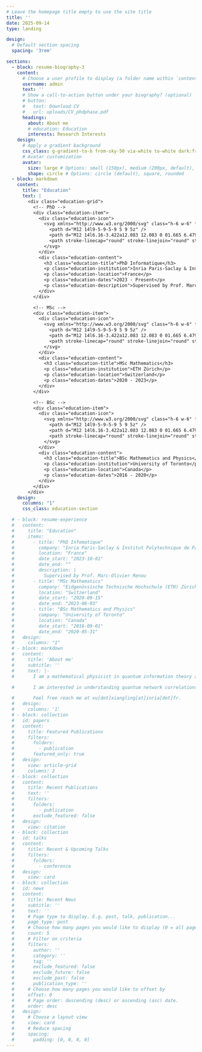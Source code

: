 ```yaml
---
# Leave the homepage title empty to use the site title
title: ''
date: 2025-09-14
type: landing

design:
  # Default section spacing
  spacing: '3rem'

sections:
  - block: resume-biography-3
    content:
      # Choose a user profile to display (a folder name within `content/authors/`)
      username: admin
      text: ''
      # Show a call-to-action button under your biography? (optional)
      # button:
      #   text: Download CV
      #   url: uploads/CV_phdphase.pdf
      headings:
        about: About me
        # education: Education
        interests: Research Interests
    design:
      # Apply a gradient background
      css_class: g-gradient-to-b from-sky-50 via-white to-white dark:from-slate-800 dark:via-sky-950 dark:to-slate-950  # hbx-bg-gradient
      # Avatar customization
      avatar:
        size: large # Options: small (150px), medium (200px, default), large (320px), xl (400px), xxl (500px)
        shape: circle # Options: circle (default), square, rounded
  - block: markdown
    content:
      title: "Education"
      text: |
        <div class="education-grid">
          <!-- PhD -->
          <div class="education-item">
            <div class="education-icon">
              <svg xmlns="http://www.w3.org/2000/svg" class="h-6 w-6" fill="none" viewBox="0 0 24 24" stroke="currentColor">
                <path d="M12 14l9-5-9-5-9 5 9 5z" />
                <path d="M12 14l6.16-3.422a12.083 12.083 0 01.665 6.479A11.952 11.952 0 0012 20.055a11.952 11.952 0 00-6.824-2.998 12.078 12.078 0 01.665-6.479L12 14z" />
                <path stroke-linecap="round" stroke-linejoin="round" stroke-width="2" d="M12 14l9-5-9-5-9 5 9 5zm0 0l-9 5m9-5v6" />
              </svg>
            </div>
            <div class="education-content">
              <h3 class="education-title">PhD Informatique</h3>
              <p class="education-institution">Inria Paris-Saclay & Institut Polytechnique de Paris</p>
              <p class="education-location">France</p>
              <p class="education-dates">2023 - Present</p>
              <p class="education-description">Supervised by Prof. Marc-Olivier Renou</p>
            </div>
          </div>

          <!-- MSc -->
          <div class="education-item">
            <div class="education-icon">
              <svg xmlns="http://www.w3.org/2000/svg" class="h-6 w-6" fill="none" viewBox="0 0 24 24" stroke="currentColor">
                <path d="M12 14l9-5-9-5-9 5 9 5z" />
                <path d="M12 14l6.16-3.422a12.083 12.083 0 01.665 6.479A11.952 11.952 0 0012 20.055a11.952 11.952 0 00-6.824-2.998 12.078 12.078 0 01.665-6.479L12 14z" />
                <path stroke-linecap="round" stroke-linejoin="round" stroke-width="2" d="M12 14l9-5-9-5-9 5 9 5zm0 0l-9 5m9-5v6" />
              </svg>
            </div>
            <div class="education-content">
              <h3 class="education-title">MSc Mathematics</h3>
              <p class="education-institution">ETH Zürich</p>
              <p class="education-location">Switzerland</p>
              <p class="education-dates">2020 - 2023</p>
            </div>
          </div>

          <!-- BSc -->
          <div class="education-item">
            <div class="education-icon">
              <svg xmlns="http://www.w3.org/2000/svg" class="h-6 w-6" fill="none" viewBox="0 0 24 24" stroke="currentColor">
                <path d="M12 14l9-5-9-5-9 5 9 5z" />
                <path d="M12 14l6.16-3.422a12.083 12.083 0 01.665 6.479A11.952 11.952 0 0012 20.055a11.952 11.952 0 00-6.824-2.998 12.078 12.078 0 01.665-6.479L12 14z" />
                <path stroke-linecap="round" stroke-linejoin="round" stroke-width="2" d="M12 14l9-5-9-5-9 5 9 5zm0 0l-9 5m9-5v6" />
              </svg>
            </div>
            <div class="education-content">
              <h3 class="education-title">BSc Mathematics and Physics</h3>
              <p class="education-institution">University of Toronto</p>
              <p class="education-location">Canada</p>
              <p class="education-dates">2016 - 2020</p>
            </div>
          </div>
        </div>
    design:
      columns: "1"
      css_class: education-section

  # - block: resume-experience
  #   content:
  #     title: "Education"
  #     items:
  #       - title: "PhD Infomatique"
  #         company: "Inria Paris-Saclay & Institut Polytechnique de Paris"
  #         location: "France"
  #         date_start: "2023-10-01"
  #         date_end: ""
  #         description: |
  #           Supervised by Prof. Marc-Olivier Renou
  #       - title: "MSc Mathematics"
  #         company: "Eidgenössische Technische Hochschule (ETH) Zürich"
  #         location: "Switzerland"
  #         date_start: "2020-09-15"
  #         date_end: "2023-06-03"
  #       - title: "BSc Mathematics and Physics"
  #         company: "University of Toronto"
  #         location: "Canada"
  #         date_start: "2016-09-01"
  #         date_end: "2020-05-31"
  #   design:
  #     columns: "1"
  # - block: markdown
  #   content:
  #     title: 'About me'
  #     subtitle: ''
  #     text: |-
  #       I am a mathematical physicist in quantum information theory and quantum foundations. 

  #       I am interested in understanding quantum network correlations, many-body physics, and cryptography, by applying tools including the theory of operator algebras and noncommutative polynomial optimization. I joined the team PhiQus at Inria Paris-Saclay as a PhD student since October 2023. 

  #       Feel free reach me at xu[dot]xiangling[at]inria[dot]fr.
  #   design:
  #     columns: '1'
  # - block: collection
  #   id: papers
  #   content:
  #     title: Featured Publications
  #     filters:
  #       folders:
  #         - publication
  #       featured_only: true
  #   design:
  #     view: article-grid
  #     columns: 2
  # - block: collection
  #   content:
  #     title: Recent Publications
  #     text: ''
  #     filters:
  #       folders:
  #         - publication
  #       exclude_featured: false
  #   design:
  #     view: citation
  # - block: collection
  #   id: talks
  #   content:
  #     title: Recent & Upcoming Talks
  #     filters:
  #       folders:
  #         - conference
  #   design:
  #     view: card
  # - block: collection
  #   id: news
  #   content:
  #     title: Recent News
  #     subtitle: ''
  #     text: ''
  #     # Page type to display. E.g. post, talk, publication...
  #     page_type: post
  #     # Choose how many pages you would like to display (0 = all pages)
  #     count: 5
  #     # Filter on criteria
  #     filters:
  #       author: ''
  #       category: ''
  #       tag: ''
  #       exclude_featured: false
  #       exclude_future: false
  #       exclude_past: false
  #       publication_type: ''
  #     # Choose how many pages you would like to offset by
  #     offset: 0
  #     # Page order: descending (desc) or ascending (asc) date.
  #     order: desc
  #   design:
  #     # Choose a layout view
  #     view: card
  #     # Reduce spacing
  #     spacing:
  #       padding: [0, 0, 0, 0]
---
```

